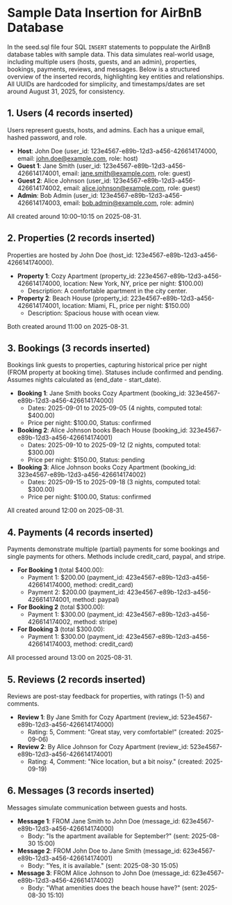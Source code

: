 # Sample Data Insertion for AirBnB Database

In the seed.sql file four SQL `INSERT` statements to poppulate the AirBnB database tables with sample data. This data simulates real-world usage, including multiple users (hosts, guests, and an admin), properties, bookings, payments, reviews, and messages. Below is a structured overview of the inserted records, highlighting key entities and relationships. All UUIDs are hardcoded for simplicity, and timestamps/dates are set around August 31, 2025, for consistency.

## 1. **Users** (4 records inserted)
Users represent guests, hosts, and admins. Each has a unique email, hashed password, and role.

- **Host**: John Doe (user_id: 123e4567-e89b-12d3-a456-426614174000, email: john.doe@example.com, role: host)
- **Guest 1**: Jane Smith (user_id: 123e4567-e89b-12d3-a456-426614174001, email: jane.smith@example.com, role: guest)
- **Guest 2**: Alice Johnson (user_id: 123e4567-e89b-12d3-a456-426614174002, email: alice.johnson@example.com, role: guest)
- **Admin**: Bob Admin (user_id: 123e4567-e89b-12d3-a456-426614174003, email: bob.admin@example.com, role: admin)

All created around 10:00–10:15 on 2025-08-31.

## 2. **Properties** (2 records inserted)
Properties are hosted by John Doe (host_id: 123e4567-e89b-12d3-a456-426614174000).

- **Property 1**: Cozy Apartment (property_id: 223e4567-e89b-12d3-a456-426614174000, location: New York, NY, price per night: $100.00)
  - Description: A comfortable apartment in the city center.
- **Property 2**: Beach House (property_id: 223e4567-e89b-12d3-a456-426614174001, location: Miami, FL, price per night: $150.00)
  - Description: Spacious house with ocean view.

Both created around 11:00 on 2025-08-31.

## 3. **Bookings** (3 records inserted)
Bookings link guests to properties, capturing historical price per night (FROM property at booking time). Statuses include confirmed and pending. Assumes nights calculated as (end_date - start_date).

- **Booking 1**: Jane Smith books Cozy Apartment (booking_id: 323e4567-e89b-12d3-a456-426614174000)
  - Dates: 2025-09-01 to 2025-09-05 (4 nights, computed total: $400.00)
  - Price per night: $100.00, Status: confirmed
- **Booking 2**: Alice Johnson books Beach House (booking_id: 323e4567-e89b-12d3-a456-426614174001)
  - Dates: 2025-09-10 to 2025-09-12 (2 nights, computed total: $300.00)
  - Price per night: $150.00, Status: pending
- **Booking 3**: Alice Johnson books Cozy Apartment (booking_id: 323e4567-e89b-12d3-a456-426614174002)
  - Dates: 2025-09-15 to 2025-09-18 (3 nights, computed total: $300.00)
  - Price per night: $100.00, Status: confirmed

All created around 12:00 on 2025-08-31.

## 4. **Payments** (4 records inserted)
Payments demonstrate multiple (partial) payments for some bookings and single payments for others. Methods include credit_card, paypal, and stripe.

- **For Booking 1** (total $400.00):
  - Payment 1: $200.00 (payment_id: 423e4567-e89b-12d3-a456-426614174000, method: credit_card)
  - Payment 2: $200.00 (payment_id: 423e4567-e89b-12d3-a456-426614174001, method: paypal)
- **For Booking 2** (total $300.00):
  - Payment 1: $300.00 (payment_id: 423e4567-e89b-12d3-a456-426614174002, method: stripe)
- **For Booking 3** (total $300.00):
  - Payment 1: $300.00 (payment_id: 423e4567-e89b-12d3-a456-426614174003, method: credit_card)

All processed around 13:00 on 2025-08-31.

## 5. **Reviews** (2 records inserted)
Reviews are post-stay feedback for properties, with ratings (1-5) and comments.

- **Review 1**: By Jane Smith for Cozy Apartment (review_id: 523e4567-e89b-12d3-a456-426614174000)
  - Rating: 5, Comment: "Great stay, very comfortable!" (created: 2025-09-06)
- **Review 2**: By Alice Johnson for Cozy Apartment (review_id: 523e4567-e89b-12d3-a456-426614174001)
  - Rating: 4, Comment: "Nice location, but a bit noisy." (created: 2025-09-19)

## 6. **Messages** (3 records inserted)
Messages simulate communication between guests and hosts.

- **Message 1**: FROM Jane Smith to John Doe (message_id: 623e4567-e89b-12d3-a456-426614174000)
  - Body: "Is the apartment available for September?" (sent: 2025-08-30 15:00)
- **Message 2**: FROM John Doe to Jane Smith (message_id: 623e4567-e89b-12d3-a456-426614174001)
  - Body: "Yes, it is available." (sent: 2025-08-30 15:05)
- **Message 3**: FROM Alice Johnson to John Doe (message_id: 623e4567-e89b-12d3-a456-426614174002)
  - Body: "What amenities does the beach house have?" (sent: 2025-08-30 15:10)
